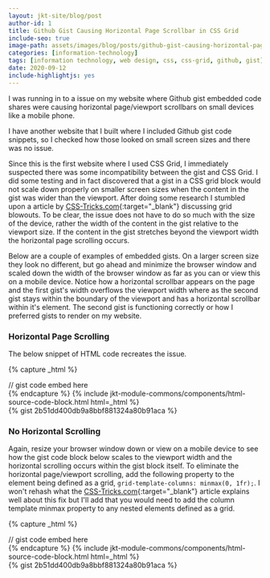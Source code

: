 ```yaml
---
layout: jkt-site/blog/post
author-id: 1
title: Github Gist Causing Horizontal Page Scrollbar in CSS Grid
include-seo: true
image-path: assets/images/blog/posts/github-gist-causing-horizontal-page-scrollbar-in-css-grid/banner.png
categories: [information-technology]
tags: [information technology, web design, css, css-grid, github, gist]
date: 2020-09-12
include-highlightjs: yes
---
```


I was running in to a issue on my website where Github gist embedded code shares were causing horizontal page/viewport scrollbars on small devices like a mobile phone.
<!--more-->
I have another website that I built where I included Github gist code snippets, so I checked how those looked on small screen sizes and there was no issue.

Since this is the first website where I used CSS Grid, I immediately suspected there was some incompatibility between the gist and CSS Grid. I did some testing and in fact discovered that a gist in a CSS grid block would not scale down properly on smaller screen sizes when the content in the gist was wider than the viewport. After doing some research I stumbled upon a article by [CSS-Tricks.com](https://css-tricks.com/preventing-a-grid-blowout){:target="_blank"} discussing grid blowouts. To be clear, the issue does not have to do so much with the size of the device, rather the width of the content in the gist relative to the viewport size. If the content in the gist stretches beyond the viewport width the horizontal page scrolling occurs.

Below are a couple of examples of embedded gists. On a larger screen size they look no different, but go ahead and minimize the browser window and scaled down the width of the browser window as far as you can or view this on a mobile device. Notice how a horizontal scrollbar appears on the page and the first gist's width overflows the viewport width where as the second gist stays within the boundary of the viewport and has a horizontal scrollbar within it's element. The second gist is functioning correctly or how I preferred gists to render on my website.

### Horizontal Page Scrolling

The below snippet of HTML code recreates the issue.

{% capture _html %}
<div style="display: grid;">
	// gist code embed here
</div>
{% endcapture %}
{% include jkt-module-commons/components/html-source-code-block.html html=_html %}

<div style="display: grid;">
	{% gist 2b51dd400db9a8bbf881324a80b91aca %}
</div>

### No Horizontal Scrolling

Again, resize your browser window down or view on a mobile device to see how the gist code block below scales to the viewport width and the horizontal scrolling occurs within the gist block itself. To eliminate the horizontal page/viewport scrolling, add the following property to the element being defined as a grid, ```grid-template-columns: minmax(0, 1fr);```. I won't rehash what the [CSS-Tricks.com](https://css-tricks.com/preventing-a-grid-blowout){:target="_blank"} article explains well about this fix but I'll add that you would need to add the column template minmax property to any nested elements defined as a grid.

{% capture _html %}
<div style="display: grid; grid-template-columns: minmax(0, 1fr);">
	// gist code embed here
</div>
{% endcapture %}
{% include jkt-module-commons/components/html-source-code-block.html html=_html %}

<div style="display: grid; grid-template-columns: minmax(0, 1fr);">
	{% gist 2b51dd400db9a8bbf881324a80b91aca %}
</div>